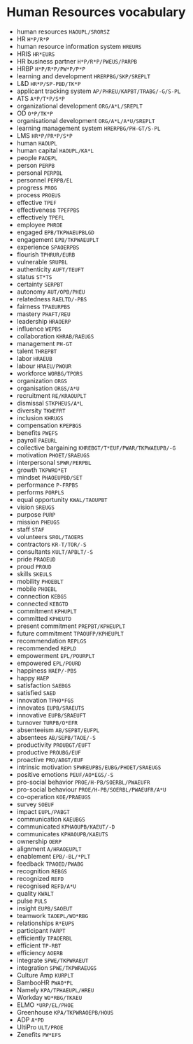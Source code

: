 # Human Resources vocabulary

* human resources `HAOUPL/SRORSZ`
* HR `H*P/R*P`
* human resource information system `HREURS`
* HRIS `HR*EURS`
* HR business partner `H*P/R*P/PWEUS/PARPB`
* HRBP `H*P/R*P/PW*P/P*P`
* learning and development `HRERPBG/SKP/SREPLT`
* L&D `HR*P/SP-PBD/TK*P`
* applicant tracking system `AP/PHREU/KAPBT/TRABG/-G/S-PL`
* ATS `A*P/T*P/S*P`
* organizational development `ORG/A*L/SREPLT`
* OD `O*P/TK*P`
* organisational development `ORG/A*L/A*U/SREPLT`
* learning management system `HRERPBG/PH-GT/S-PL`
* LMS `HR*P/PR*P/S*P`
* human `HAOUPL`
* human capital `HAOUPL/KA*L`
* people `PAOEPL`
* person `PERPB`
* personal `PERPBL`
* personnel `PERPB/EL`
* progress `PROG`
* process `PROEUS`
* effective `TPEF`
* effectiveness `TPEFPBS`
* effectively `TPEFL`
* employee `PHROE`
* engaged `EPB/TKPWAEUPBLGD`
* engagement `EPB/TKPWAEUPLT`
* experience `SPAOERPBS`
* flourish `TPHRUR/EURB`
* vulnerable `SRUPBL`
* authenticity `AUFT/TEUFT`
* status `ST*TS`
* certainty `SERPBT`
* autonomy `AUT/OPB/PHEU`
* relatedness `RAELTD/-PBS`
* fairness `TPAEURPBS`
* mastery `PHAFT/REU`
* leadership `HRAOERP`
* influence `WEPBS`
* collaboration `KHRAB/RAEUGS`
* management `PH-GT`
* talent `THREPBT`
* labor `HRAEUB`
* labour `HRAEU/PWOUR`
* workforce `WORBG/TPORS`
* organization `ORGS`
* organisation `ORGS/A*U`
* recruitment `RE/KRAOUPLT`
* dismissal `STKPHEUS/A*L`
* diversity `TKWEFRT`
* inclusion `KHRUGS`
* compensation `KPEPBGS`
* benefits `PWEFS`
* payroll `PAEURL`
* collective bargaining `KHREBGT/T*EUF/PWAR/TKPWAEUPB/-G`
* motivation `PHOET/SRAEUGS`
* interpersonal `SPWR/PERPBL`
* growth `TKPWRO*ET`
* mindset `PHAOEUPBD/SET`
* performance `P-FRPBS`
* performs `PORPLS`
* equal opportunity `KWAL/TAOUPBT`
* vision `SREUGS`
* purpose `PURP`
* mission `PHEUGS`
* staff `STAF`
* volunteers `SROL/TAOERS`
* contractors `KR-T/TOR/-S`
* consultants `KULT/APBLT/-S`
* pride `PRAOEUD`
* proud `PROUD`
* skills `SKEULS`
* mobility `PHOEBLT`
* mobile `PHOEBL`
* connection `KEBGS`
* connected `KEBGTD`
* commitment `KPHUPLT`
* committed `KPHEUTD`
* present commitment `PREPBT/KPHEUPLT`
* future commitment `TPAOUFP/KPHEUPLT`
* recommendation `REPLGS`
* recommended `REPLD`
* empowerment `EPL/POURPLT`
* empowered `EPL/POURD`
* happiness `HAEP/-PBS`
* happy `HAEP`
* satisfaction `SAEBGS`
* satisfied `SAED`
* innovation `TPHO*FGS`
* innovates `EUPB/SRAEUTS`
* innovative `EUPB/SRAEUFT`
* turnover `TURPB/O*EFR`
* absenteeism `AB/SEPBT/EUFPL`
* absentees `AB/SEPB/TAOE/-S`
* productivity `PROUBGT/EUFT`
* productive `PROUBG/EUF`
* proactive `PRO/ABGT/EUF`
* intrinsic motivation `SPWREUPBS/EUBG/PHOET/SRAEUGS`
* positive emotions `PEUF/AO*EGS/-S`
* pro-social behavior `PROE/H-PB/SOERBL/PWAEUFR`
* pro-social behaviour `PROE/H-PB/SOERBL/PWAEUFR/A*U`
* co-operation `KOE/PRAEUGS`
* survey `SOEUF`
* impact `EUPL/PABGT`
* communication `KAEUBGS`
* communicated `KPHAOUPB/KAEUT/-D`
* communicates `KPHAOUPB/KAEUTS`
* ownership `OERP`
* alignment `A/HRAOEUPLT`
* enablement `EPB/-BL/*PLT`
* feedback `TPAOED/PWABG`
* recognition `REBGS`
* recognized `REFD`
* recognised `REFD/A*U`
* quality `KWALT`
* pulse `PULS`
* insight `EUPB/SAOEUT`
* teamwork `TAOEPL/WO*RBG`
* relationships `R*EUPS`
* participant `PARPT`
* efficiently `TPAOERBL`
* efficient `TP-RBT`
* efficiency `AOERB`
* integrate `SPWE/TKPWRAEUT`
* integration `SPWE/TKPWRAEUGS`
* Culture Amp `KURPLT`
* BambooHR `PWAO*PL`
* Namely `KPA/TPHAEUPL/HREU`
* Workday `WO*RBG/TKAEU`
* ELMO `*URP/EL/PHOE`
* Greenhouse `KPA/TKPWRAOEPB/HOUS`
* ADP `A*PD`
* UltiPro `ULT/PROE`
* Zenefits `PW*EFS`
